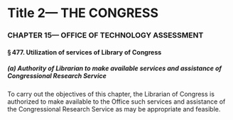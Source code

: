 
# Title 2— THE CONGRESS
### CHAPTER 15— OFFICE OF TECHNOLOGY ASSESSMENT
#### § 477. Utilization of services of Library of Congress
##### (a) Authority of Librarian to make available services and assistance of Congressional Research Service

To carry out the objectives of this chapter, the Librarian of Congress is authorized to make available to the Office such services and assistance of the Congressional Research Service as may be appropriate and feasible.
